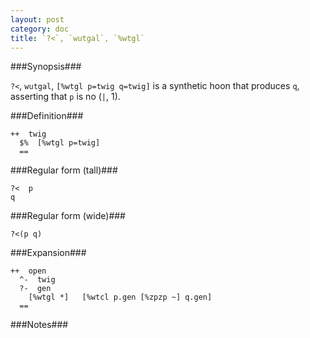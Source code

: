 ```yaml
---
layout: post
category: doc
title: `?<`, `wutgal`, `%wtgl`
---
```


###Synopsis###

`?<`, `wutgal`, `[%wtgl p=twig q=twig]` is a synthetic hoon that
produces `q`, asserting that `p` is no (`|`, 1).

###Definition###

    ++  twig  
      $%  [%wtgl p=twig]
      ==

###Regular form (tall)###

    ?<  p
    q

###Regular form (wide)###

    ?<(p q)

###Expansion###
    
    ++  open
      ^-  twig
      ?-  gen
        [%wtgl *]   [%wtcl p.gen [%zpzp ~] q.gen]
      ==

###Notes###



